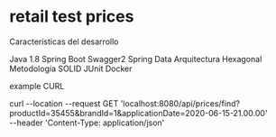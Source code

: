 # retail test prices


Características del desarrollo

Java 1.8
Spring Boot 
Swagger2
Spring Data
Arquitectura Hexagonal
Metodología SOLID
JUnit
Docker

example CURL

curl --location --request GET 'localhost:8080/api/prices/find?productId=35455&brandId=1&applicationDate=2020-06-15-21.00.00' \
--header 'Content-Type: application/json'

